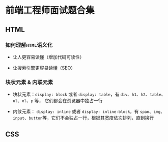 # 前端工程师面试题合集

## HTML

### 如何理解`HTML`语义化

- 让人更容易读懂（增加代码可读性）

- 让搜索引擎更容易读懂（SEO）

### 块状元素 & 内联元素

- 块状元素：`display: block` 或者 `display: table`，有 `div`、`h1`、`h2`、`table`、`ul`、`ol`、`p` 等， 它们都会在浏览器中独占一行

- 内敛元素： `display: inline` 或者 `display: inline-block`，有 `span`、`img`、`input`、`button`等，它们不会独占一行，根据其宽度依次排列，直到换行

## CSS